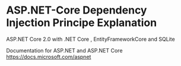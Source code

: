 # ASP.NET-Core Dependency Injection Principe Explanation
ASP.NET Core 2.0 with .NET Core , EntityFrameworkCore and  SQLite 






Documentation for ASP.NET and ASP.NET Core https://docs.microsoft.com/aspnet
